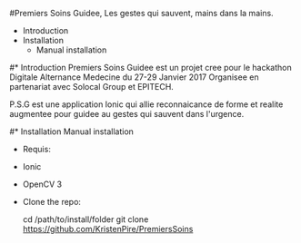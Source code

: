 #Premiers Soins Guidee, Les gestes qui sauvent, mains dans la mains.

 - Introduction
 - Installation
   - Manual installation

#* Introduction
Premiers Soins Guidee est un projet cree pour le hackathon Digitale Alternance Medecine du 27-29 Janvier 2017 Organisee en partenariat avec Solocal Group et EPITECH. 

P.S.G est une application Ionic qui allie reconnaicance de forme et realite augmentee pour guidee au gestes qui sauvent dans l'urgence.


#* Installation
  Manual installation
- Requis:
 - Ionic
 - OpenCV 3
- Clone the repo:

  cd /path/to/install/folder
  git clone https://github.com/KristenPire/PremiersSoins
